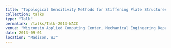 ```yaml
---
title: "Topological Sensitivity Methods for Stiffening Plate Structures"
collection: talks
type: "Talk"
permalink: /talks/Talk-2013-WACC
venue: "Wisconsin Applied Computing Center, Mechanical Engineering Department, University of Wisconsin"
date: 2013-09-01
location: "Madison, WI"
---
```


